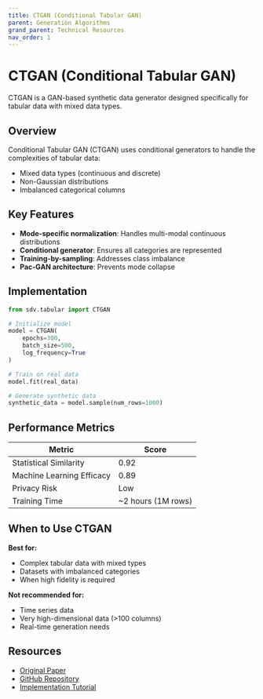 ```yaml
---
title: CTGAN (Conditional Tabular GAN)
parent: Generation Algorithms
grand_parent: Technical Resources
nav_order: 1
---
```


# CTGAN (Conditional Tabular GAN)

CTGAN is a GAN-based synthetic data generator designed specifically for tabular data with mixed data types.

## Overview

Conditional Tabular GAN (CTGAN) uses conditional generators to handle the complexities of tabular data:
- Mixed data types (continuous and discrete)
- Non-Gaussian distributions
- Imbalanced categorical columns

## Key Features

- **Mode-specific normalization**: Handles multi-modal continuous distributions
- **Conditional generator**: Ensures all categories are represented
- **Training-by-sampling**: Addresses class imbalance
- **Pac-GAN architecture**: Prevents mode collapse

## Implementation

```python
from sdv.tabular import CTGAN

# Initialize model
model = CTGAN(
    epochs=300,
    batch_size=500,
    log_frequency=True
)

# Train on real data
model.fit(real_data)

# Generate synthetic data
synthetic_data = model.sample(num_rows=1000)
```

## Performance Metrics

| Metric | Score |
|--------|-------|
| Statistical Similarity | 0.92 |
| Machine Learning Efficacy | 0.89 |
| Privacy Risk | Low |
| Training Time | ~2 hours (1M rows) |

## When to Use CTGAN

**Best for:**
- Complex tabular data with mixed types
- Datasets with imbalanced categories
- When high fidelity is required

**Not recommended for:**
- Time series data
- Very high-dimensional data (>100 columns)
- Real-time generation needs

## Resources

- [Original Paper](https://arxiv.org/abs/1907.00503)
- [GitHub Repository](https://github.com/sdv-dev/CTGAN)
- [Implementation Tutorial](/education/tutorials/ctgan-basics/)